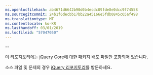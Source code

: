 ```yaml
---
ms.openlocfilehash: ab4671d6642b90d0b4ecdc09fde8e0dcc9f74558
ms.sourcegitcommit: 24b1f6decbb17bb22a45166e5fdb0845c65af498
ms.translationtype: MT
ms.contentlocale: ko-KR
ms.lasthandoff: 03/01/2019
ms.locfileid: "57047050"
---
```

--

이 리포지토리에는 jQuery Core에 대한 패키지 배포 파일만 포함되어 있습니다.

소스 파일 및 문제의 경우 [jQuery 리포지토리](https://github.com/jquery/jquery)를 방문하세요.
